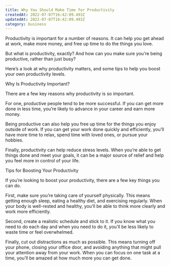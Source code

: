 ```yaml
---
title: Why You Should Make Time for Productivity
createdAt: 2022-07-07T16:42:09.493Z
updatedAt: 2022-07-07T16:42:09.493Z
category: business
---
```


Productivity is important for a number of reasons. It can help you get ahead at work, make more money, and free up time to do the things you love.

But what is productivity, exactly? And how can you make sure you’re being productive, rather than just busy?

Here’s a look at why productivity matters, and some tips to help you boost your own productivity levels.

Why Is Productivity Important?

There are a few key reasons why productivity is so important.

For one, productive people tend to be more successful. If you can get more done in less time, you’re likely to advance in your career and earn more money.

Being productive can also help you free up time for the things you enjoy outside of work. If you can get your work done quickly and efficiently, you’ll have more time to relax, spend time with loved ones, or pursue your hobbies.

Finally, productivity can help reduce stress levels. When you’re able to get things done and meet your goals, it can be a major source of relief and help you feel more in control of your life.

Tips for Boosting Your Productivity

If you’re looking to boost your productivity, there are a few key things you can do.

First, make sure you’re taking care of yourself physically. This means getting enough sleep, eating a healthy diet, and exercising regularly. When your body is well-rested and healthy, you’ll be able to think more clearly and work more efficiently.

Second, create a realistic schedule and stick to it. If you know what you need to do each day and when you need to do it, you’ll be less likely to waste time or feel overwhelmed.

Finally, cut out distractions as much as possible. This means turning off your phone, closing your office door, and avoiding anything that might pull your attention away from your work. When you can focus on one task at a time, you’ll be amazed at how much more you can get done.
